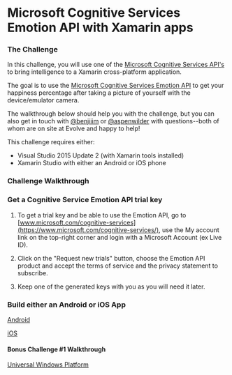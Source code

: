 # Microsoft Cognitive Services Emotion API with Xamarin apps

### The Challenge
In this challenge, you will use one of the [Microsoft Cognitive Services API's](https://www.microsoft.com/cognitive-services/) to bring intelligence to a Xamarin cross-platform application.

The goal is to use the [Microsoft Cognitive Services Emotion API](https://www.microsoft.com/cognitive-services/en-us/emotion-api) to get your happiness percentage after taking a picture of yourself with the device/emulator camera.

The walkthrough below should help you with the challenge, but you can also get in touch with [@benjiiim](https://twitter.com/benjiiim) or [@aspenwilder](https://twitter.com/aspenwilder) with questions--both of whom are on site at Evolve and happy to help!

This challenge requires either:

- Visual Studio 2015 Update 2 (with Xamarin tools installed)
- Xamarin Studio with either an Android or iOS phone

### Challenge Walkthrough

### Get a Cognitive Service Emotion API trial key
 
1. To get a trial key and be able to use the Emotion API, go to [www.microsoft.com/cognitive-services](https://www.microsoft.com/cognitive-services/), use the My account link on the top-right corner and login with a Microsoft Account (ex Live ID).

2. Click on the "Request new trials" button, choose the Emotion API product and accept the terms of service and the privacy statement to subscribe.

3. Keep one of the generated keys with you as you will need it later.

### Build either an Android or iOS App

[Android](Android.md)

[iOS](iOS.md)

#### Bonus Challenge #1 Walkthrough

[Universal Windows Platform](UWP.md)
